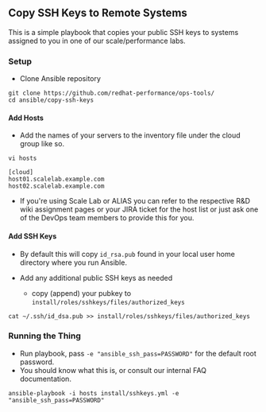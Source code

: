 ## Copy SSH Keys to Remote Systems
This is a simple playbook that copies your public SSH keys to systems assigned
to you in one of our scale/performance labs.

### Setup

* Clone Ansible repository
```
git clone https://github.com/redhat-performance/ops-tools/
cd ansible/copy-ssh-keys
```

#### Add Hosts

* Add the names of your servers to the inventory file under the cloud group like so.

```
vi hosts
```

```
[cloud]
host01.scalelab.example.com
host02.scalelab.example.com
```

* If you're using Scale Lab or ALIAS you can refer to the respective R&D wiki
  assignment pages or your JIRA ticket for the host list or just ask one of the
  DevOps team members to provide this for you.

#### Add SSH Keys

* By default this will copy `id_rsa.pub` found in your local user home directory where you run Ansible.

* Add any additional public SSH keys as needed
  - copy (append) your pubkey to ```install/roles/sshkeys/files/authorized_keys```
```
cat ~/.ssh/id_dsa.pub >> install/roles/sshkeys/files/authorized_keys
```

### Running the Thing

  - Run playbook, pass `-e "ansible_ssh_pass=PASSWORD"` for the default root password.
  - You should know what this is, or consult our internal FAQ documentation.

```
ansible-playbook -i hosts install/sshkeys.yml -e "ansible_ssh_pass=PASSWORD"
```

